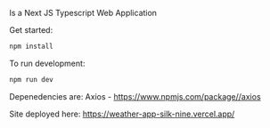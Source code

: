 

Is a Next JS Typescript Web Application

Get started:
```bash
npm install
```

To run development:
```bash
npm run dev
```

Depenedencies are:
Axios - https://www.npmjs.com/package//axios

Site deployed here:
https://weather-app-silk-nine.vercel.app/